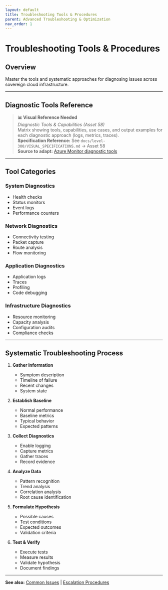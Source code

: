 ```yaml
---
layout: default
title: Troubleshooting Tools & Procedures
parent: Advanced Troubleshooting & Optimization
nav_order: 1
---
```


# Troubleshooting Tools & Procedures

## Overview

Master the tools and systematic approaches for diagnosing issues across sovereign cloud infrastructure.

---

## Diagnostic Tools Reference

> **📊 Visual Reference Needed**  
> *Diagnostic Tools & Capabilities (Asset 58)*  
> Matrix showing tools, capabilities, use cases, and output examples for each diagnostic approach (logs, metrics, traces).  
> **Specification Reference:** See `docs/level-300/VISUAL_SPECIFICATIONS.md` → Asset 58  
> **Source to adapt:** [Azure Monitor diagnostic tools](https://learn.microsoft.com/en-us/azure/azure-monitor/overview)

---

## Tool Categories

### System Diagnostics
- Health checks
- Status monitors
- Event logs
- Performance counters

### Network Diagnostics
- Connectivity testing
- Packet capture
- Route analysis
- Flow monitoring

### Application Diagnostics
- Application logs
- Traces
- Profiling
- Code debugging

### Infrastructure Diagnostics
- Resource monitoring
- Capacity analysis
- Configuration audits
- Compliance checks

---

## Systematic Troubleshooting Process

1. **Gather Information**
   - Symptom description
   - Timeline of failure
   - Recent changes
   - System state

2. **Establish Baseline**
   - Normal performance
   - Baseline metrics
   - Typical behavior
   - Expected patterns

3. **Collect Diagnostics**
   - Enable logging
   - Capture metrics
   - Gather traces
   - Record evidence

4. **Analyze Data**
   - Pattern recognition
   - Trend analysis
   - Correlation analysis
   - Root cause identification

5. **Formulate Hypothesis**
   - Possible causes
   - Test conditions
   - Expected outcomes
   - Validation criteria

6. **Test & Verify**
   - Execute tests
   - Measure results
   - Validate hypothesis
   - Document findings

---

**See also:** [Common Issues](troubleshooting-common-issues) | [Escalation Procedures](troubleshooting-escalation)
